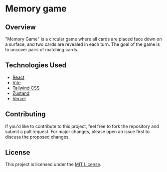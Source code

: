 # Memory game

## Overview

"Memory Game" is a circular game where all cards are placed face down on a surface, and two cards are revealed in each turn. The goal of the game is to uncover pairs of matching cards.

## Technologies Used

- [React](https://reactjs.org/)
- [Vite](https://vitejs.dev/)
- [Tailwind CSS](https://tailwindcss.com/)
- [Zustand](https://zustand-demo.pmnd.rs/)
- [Vercel](https://vercel.com/)

## Contributing

If you'd like to contribute to this project, feel free to fork the repository and submit a pull request. For major changes, please open an issue first to discuss the proposed changes.

## License

This project is licensed under the [MIT License](LICENSE).

